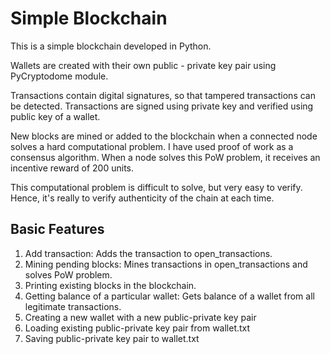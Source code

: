 # Simple Blockchain

This is a simple blockchain developed in Python.

Wallets are created with their own public - private key pair using PyCryptodome module.

Transactions contain digital signatures, so that tampered transactions can be detected. Transactions are signed using private key and verified using public key of a wallet.

New blocks are mined or added to the blockchain when a connected node solves a hard computational problem. I have used proof of work as a consensus algorithm. When a node solves this PoW problem, it receives an incentive reward of 200 units.

This computational problem is difficult to solve, but very easy to verify. Hence, it's really to verify authenticity of the chain at each time.


## Basic Features

1. Add transaction: Adds the transaction to open_transactions.
2. Mining pending blocks: Mines transactions in open_transactions and solves PoW problem.
3. Printing existing blocks in the blockchain.
4. Getting balance of a particular wallet: Gets balance of a wallet from all legitimate transactions.
5. Creating a new wallet with a new public-private key pair
6. Loading existing public-private key pair from wallet.txt
7. Saving public-private key pair to wallet.txt
